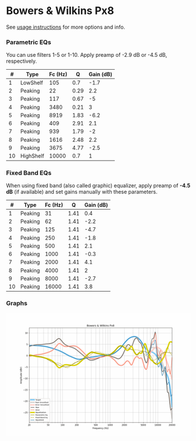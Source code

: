 # Bowers & Wilkins Px8
See [usage instructions](https://github.com/jaakkopasanen/AutoEq#usage) for more options and info.

### Parametric EQs
You can use filters 1-5 or 1-10. Apply preamp of -2.9 dB or -4.5 dB, respectively.

|   # | Type      |   Fc (Hz) |    Q |   Gain (dB) |
|-----|-----------|-----------|------|-------------|
|   1 | LowShelf  |       105 | 0.7  |        -1.7 |
|   2 | Peaking   |        22 | 0.29 |         2.2 |
|   3 | Peaking   |       117 | 0.67 |        -5   |
|   4 | Peaking   |      3480 | 0.21 |         3   |
|   5 | Peaking   |      8919 | 1.83 |        -6.2 |
|   6 | Peaking   |       409 | 2.91 |         2.1 |
|   7 | Peaking   |       939 | 1.79 |        -2   |
|   8 | Peaking   |      1616 | 2.48 |         2.2 |
|   9 | Peaking   |      3675 | 4.77 |        -2.5 |
|  10 | HighShelf |     10000 | 0.7  |         1   |

### Fixed Band EQs
When using fixed band (also called graphic) equalizer, apply preamp of **-4.5 dB** (if available) and set gains manually with these parameters.

|   # | Type    |   Fc (Hz) |    Q |   Gain (dB) |
|-----|---------|-----------|------|-------------|
|   1 | Peaking |        31 | 1.41 |         0.4 |
|   2 | Peaking |        62 | 1.41 |        -2.2 |
|   3 | Peaking |       125 | 1.41 |        -4.7 |
|   4 | Peaking |       250 | 1.41 |        -1.8 |
|   5 | Peaking |       500 | 1.41 |         2.1 |
|   6 | Peaking |      1000 | 1.41 |        -0.3 |
|   7 | Peaking |      2000 | 1.41 |         4.1 |
|   8 | Peaking |      4000 | 1.41 |         2   |
|   9 | Peaking |      8000 | 1.41 |        -2.7 |
|  10 | Peaking |     16000 | 1.41 |         3.8 |

### Graphs
![](./Bowers%20&%20Wilkins%20Px8.png)
